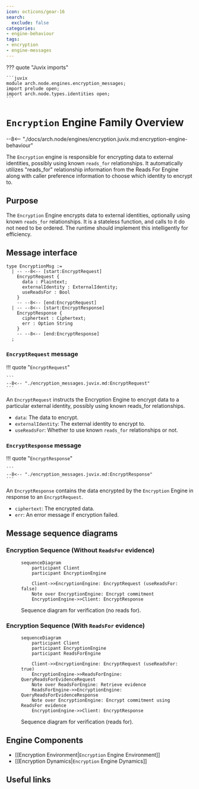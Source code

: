 ```yaml
---
icon: octicons/gear-16
search:
  exclude: false
categories:
- engine-behaviour
tags:
- encryption
- engine-messages
---
```


??? quote "Juvix imports"

    ```juvix
    module arch.node.engines.encryption_messages;
    import prelude open;
    import arch.node.types.identities open;
    ```

# `Encryption` Engine Family Overview

--8<-- "./docs/arch.node/engines/encryption.juvix.md:encryption-engine-behaviour"

The `Encryption` engine is responsible for encrypting data to external identities,
possibly using known `reads_for` relationships. It automatically utilizes
"reads_for" relationship information from the Reads For Engine along with caller
preference information to choose which identity to encrypt to.

## Purpose

The `Encryption` Engine encrypts data to external identities, optionally using
known `reads_for` relationships. It is a stateless function, and calls to it do
not need to be ordered. The runtime should implement this intelligently for
efficiency.

## Message interface

<!-- --8<-- [start:EncryptionMsg] -->
```juvix
type EncryptionMsg :=
  | -- --8<-- [start:EncryptRequest]
    EncryptRequest {
      data : Plaintext;
      externalIdentity : ExternalIdentity;
      useReadsFor : Bool
    }
    -- --8<-- [end:EncryptRequest]
  | -- --8<-- [start:EncryptResponse]
    EncryptResponse {
      ciphertext : Ciphertext;
      err : Option String
    }
    -- --8<-- [end:EncryptResponse]
  ;
```
<!-- --8<-- [end:EncryptionMsg] -->

### `EncryptRequest` message

!!! quote "`EncryptRequest`"

    ```
    --8<-- "./encryption_messages.juvix.md:EncryptRequest"
    ```

An `EncryptRequest` instructs the Encryption Engine to encrypt data to a particular external identity, possibly using known reads_for relationships.

- `data`: The data to encrypt.
- `externalIdentity`: The external identity to encrypt to.
- `useReadsFor`: Whether to use known `reads_for` relationships or not.

### `EncryptResponse` message

!!! quote "`EncryptResponse`"

    ```
    --8<-- "./encryption_messages.juvix.md:EncryptResponse"
    ```

An `EncryptResponse` contains the data encrypted by the `Encryption` Engine in
response to an `EncryptRequest`.

- `ciphertext`: The encrypted data.
- `err`: An error message if encryption failed.

## Message sequence diagrams

### Encryption Sequence (Without `ReadsFor` evidence)

<!-- --8<-- [start:message-sequence-diagram-no-reads-for] -->
<figure markdown="span">

```mermaid
sequenceDiagram
    participant Client
    participant EncryptionEngine

    Client->>EncryptionEngine: EncryptRequest (useReadsFor: false)
    Note over EncryptionEngine: Encrypt commitment
    EncryptionEngine->>Client: EncryptResponse
```

<figcaption markdown="span">
Sequence diagram for verification (no reads for).
</figcaption>
</figure>
<!-- --8<-- [end:message-sequence-diagram-no-reads-for] -->

### Encryption Sequence (With `ReadsFor` evidence)

<!-- --8<-- [start:message-sequence-diagram-reads-for] -->
<figure markdown="span">

```mermaid
sequenceDiagram
    participant Client
    participant EncryptionEngine
    participant ReadsForEngine

    Client->>EncryptionEngine: EncryptRequest (useReadsFor: true)
    EncryptionEngine->>ReadsForEngine: QueryReadsForEvidenceRequest
    Note over ReadsForEngine: Retrieve evidence
    ReadsForEngine->>EncryptionEngine: QueryReadsForEvidenceResponse
    Note over EncryptionEngine: Encrypt commitment using ReadsFor evidence
    EncryptionEngine->>Client: EncryptResponse
```

<figcaption markdown="span">
Sequence diagram for verification (reads for).
</figcaption>
</figure>
<!-- --8<-- [end:message-sequence-diagram-reads-for] -->

## Engine Components

- [[Encryption Environment|`Encryption` Engine Environment]]
- [[Encryption Dynamics|`Encryption` Engine Dynamics]]

## Useful links
